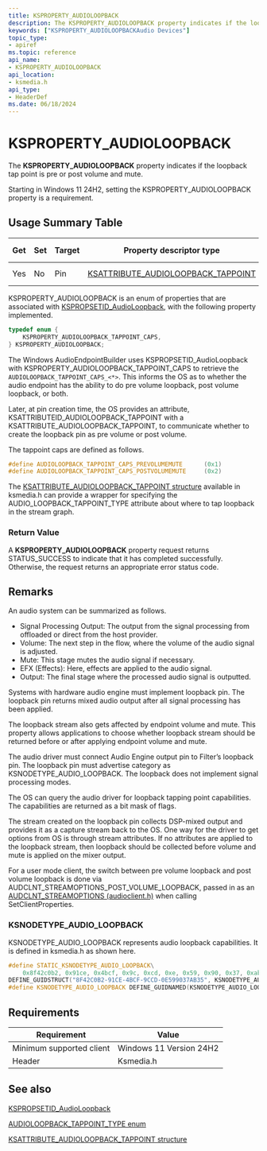 ```yaml
---
title: KSPROPERTY_AUDIOLOOPBACK
description: The KSPROPERTY_AUDIOLOOPBACK property indicates if the loopback tap point is pre or post volume and mute.
keywords: ["KSPROPERTY_AUDIOLOOPBACKAudio Devices"]
topic_type:
- apiref
ms.topic: reference
api_name:
- KSPROPERTY_AUDIOLOOPBACK
api_location:
- ksmedia.h
api_type:
- HeaderDef
ms.date: 06/18/2024
---
```


# KSPROPERTY_AUDIOLOOPBACK

The **KSPROPERTY_AUDIOLOOPBACK** property indicates if the loopback tap point is pre or post volume and mute.

Starting in Windows 11 24H2, setting the KSPROPERTY_AUDIOLOOPBACK property is a requirement.

## Usage Summary Table

|Get|Set|Target|Property descriptor type|Property value type|
|-- |-- |---- |------------------------ |------------------ |
|Yes|No |Pin  |[KSATTRIBUTE_AUDIOLOOPBACK_TAPPOINT](/windows-hardware/drivers/ddi/ksmedia/ns-ksmedia-ksattribute_audioloopback_tappoint) | [KSATTRIBUTE structure](/windows-hardware/drivers/ddi/ks/ns-ks-ksattribute)|

KSPROPERTY_AUDIOLOOPBACK is an enum of properties that are associated with [KSPROPSETID_AudioLoopback](kspropsetid-audioloopback.md), with the following property implemented.

```cpp
typedef enum {
    KSPROPERTY_AUDIOLOOPBACK_TAPPOINT_CAPS,
} KSPROPERTY_AUDIOLOOPBACK;
```

The Windows AudioEndpointBuilder uses KSPROPSETID_AudioLoopback with KSPROPERTY_AUDIOLOOPBACK_TAPPOINT_CAPS to retrieve the `AUDIOLOOPBACK_TAPPOINT_CAPS_<*>`. This informs the OS as to whether the audio endpoint has the ability to do pre volume loopback, post volume loopback, or both.

Later, at pin creation time, the OS provides  an attribute, KSATTRIBUTEID_AUDIOLOOPBACK_TAPPOINT with a KSATTRIBUTE_AUDIOLOOPBACK_TAPPOINT, to communicate whether to create the loopback pin as pre volume or post volume.

The tappoint caps are defined as follows.

```cpp
#define AUDIOLOOPBACK_TAPPOINT_CAPS_PREVOLUMEMUTE      (0x1)
#define AUDIOLOOPBACK_TAPPOINT_CAPS_POSTVOLUMEMUTE     (0x2)
```

The [KSATTRIBUTE_AUDIOLOOPBACK_TAPPOINT structure](/windows-hardware/drivers/ddi/ksmedia/ns-ksmedia-ksattribute_audioloopback_tappoint) available in ksmedia.h can provide a wrapper for specifying the AUDIO_LOOPBACK_TAPPOINT_TYPE attribute about where to tap loopback in the stream graph.

### Return Value

A **KSPROPERTY_AUDIOLOOPBACK** property request returns STATUS_SUCCESS to indicate that it has completed successfully. Otherwise, the request returns an appropriate error status code.

## Remarks

An audio system can be summarized as follows.

- Signal Processing Output: The output from the signal processing from offloaded or direct from the host provider.
- Volume: The next step in the flow, where the volume of the audio signal is adjusted.
- Mute: This stage mutes the audio signal if necessary.
- EFX (Effects): Here, effects are applied to the audio signal.
- Output: The final stage where the processed audio signal is outputted.

Systems with hardware audio engine must implement loopback pin. The loopback pin returns mixed audio output after all signal processing has been applied.

The loopback stream also gets affected by endpoint volume and mute. This property allows applications to  choose whether loopback stream should be returned before or after applying endpoint volume and mute.

The audio driver must connect Audio Engine output pin to Filter’s loopback pin. The loopback pin must advertise category as KSNODETYPE_AUDIO_LOOPBACK. The loopback does not implement signal processing modes.

The OS can query the audio driver for loopback tapping point capabilities. The capabilities are returned as a bit mask of flags.

The stream created on the loopback pin collects DSP-mixed output and provides it as a capture stream back to the OS. One way for the driver to get options from OS is through stream attributes. If no attributes are applied to the loopback stream, then loopback should be collected before volume and mute is applied on the mixer output.

For a user mode client, the switch between pre volume loopback and post volume loopback is done via AUDCLNT_STREAMOPTIONS_POST_VOLUME_LOOPBACK, passed in as an [AUDCLNT_STREAMOPTIONS (audioclient.h)](/windows/win32/api/audioclient/ne-audioclient-audclnt_streamoptions) when calling SetClientProperties.

### KSNODETYPE_AUDIO_LOOPBACK

KSNODETYPE_AUDIO_LOOPBACK represents audio loopback capabilities. It is defined in ksmedia.h as shown here.

```cpp
#define STATIC_KSNODETYPE_AUDIO_LOOPBACK\
    0x8f42c0b2, 0x91ce, 0x4bcf, 0x9c, 0xcd, 0xe, 0x59, 0x90, 0x37, 0xab, 0x35
DEFINE_GUIDSTRUCT("8F42C0B2-91CE-4BCF-9CCD-0E599037AB35", KSNODETYPE_AUDIO_LOOPBACK);
#define KSNODETYPE_AUDIO_LOOPBACK DEFINE_GUIDNAMED(KSNODETYPE_AUDIO_LOOPBACK)
```

## Requirements

| Requirement              | Value                   |
|--------------------------|-------------------------|
| Minimum supported client | Windows 11 Version 24H2 |
| Header                   | Ksmedia.h               |

## See also

[KSPROPSETID_AudioLoopback](kspropsetid-audioloopback.md)

[AUDIOLOOPBACK_TAPPOINT_TYPE enum](/windows-hardware/drivers/ddi/ksmedia/ne-ksmedia-audioloopback_tappoint_type)

[KSATTRIBUTE_AUDIOLOOPBACK_TAPPOINT structure](/windows-hardware/drivers/ddi/ksmedia/ns-ksmedia-ksattribute_audioloopback_tappoint)
